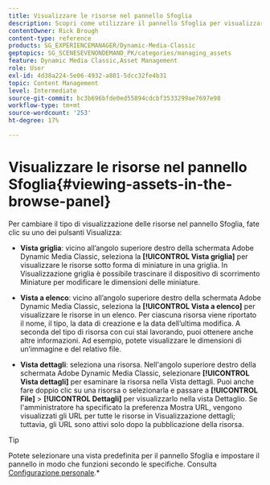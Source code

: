 ```yaml
---
title: Visualizzare le risorse nel pannello Sfoglia
description: Scopri come utilizzare il pannello Sfoglia per visualizzare le risorse in Adobe Dynamic Media Classic.
contentOwner: Rick Brough
content-type: reference
products: SG_EXPERIENCEMANAGER/Dynamic-Media-Classic
geptopics: SG_SCENESEVENONDEMAND_PK/categories/managing_assets
feature: Dynamic Media Classic,Asset Management
role: User
exl-id: 4d38a224-5e06-4932-a801-5dcc32fe4b31
topic: Content Management
level: Intermediate
source-git-commit: bc3b696bfde0ed55894cdcbf3533299ae7697e98
workflow-type: tm+mt
source-wordcount: '253'
ht-degree: 17%

---
```


# Visualizzare le risorse nel pannello Sfoglia{#viewing-assets-in-the-browse-panel}

Per cambiare il tipo di visualizzazione delle risorse nel pannello Sfoglia, fate clic su uno dei pulsanti Visualizza:

* **Vista griglia**: vicino all’angolo superiore destro della schermata Adobe Dynamic Media Classic, seleziona la **[!UICONTROL Vista griglia]** per visualizzare le risorse sotto forma di miniature in una griglia. In Visualizzazione griglia è possibile trascinare il dispositivo di scorrimento Miniature per modificare le dimensioni delle miniature.

* **Vista a elenco**: vicino all’angolo superiore destro della schermata Adobe Dynamic Media Classic, seleziona la **[!UICONTROL Vista a elenco]** per visualizzare le risorse in un elenco. Per ciascuna risorsa viene riportato il nome, il tipo, la data di creazione e la data dell’ultima modifica. A seconda del tipo di risorsa con cui stai lavorando, puoi ottenere anche altre informazioni. Ad esempio, potete visualizzare le dimensioni di un’immagine e del relativo file.

* **Vista dettagli**: seleziona una risorsa. Nell&#39;angolo superiore destro della schermata Adobe Dynamic Media Classic, selezionare **[!UICONTROL Vista dettagli]** per esaminare la risorsa nella Vista dettagli. Puoi anche fare doppio clic su una risorsa o selezionarla e passare a **[!UICONTROL File]** > **[!UICONTROL Dettagli]** per visualizzarlo nella vista Dettaglio. Se l&#39;amministratore ha specificato la preferenza Mostra URL, vengono visualizzati gli URL per tutte le risorse in Visualizzazione dettagli; tuttavia, gli URL sono attivi solo dopo la pubblicazione della risorsa.

>[!TIP]
>
>Potete selezionare una vista predefinita per il pannello Sfoglia e impostare il pannello in modo che funzioni secondo le specifiche. Consulta [Configurazione personale](personal-setup.md#personal_setup).*
